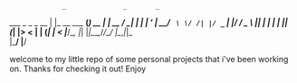                  _              _       _    
 ___ _   _ _ __ | |_ __ ___  __(_) __ _| | __
/ __| | | | '_ \| __/ _` \ \/ /| |/ _` | |/ /
\__ \ |_| | | | | || (_| |>  < | | (_| |   < 
|___/\__, |_| |_|\__\__,_/_/\_\/ |\__,_|_|\_\
     |___/                   |__/            
             
welcome to my little repo of some personal projects that i've been working on. Thanks for checking it out! Enjoy

<!---
syntaxjak/syntaxjak-projects is a ✨ special ✨ repository because its `README.md` (this file) appears on your GitHub profile.
You can click the Preview link to take a look at your changes.
--->
